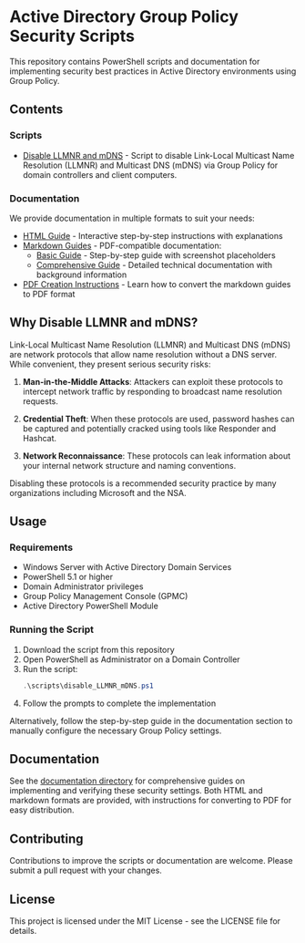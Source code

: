 # Active Directory Group Policy Security Scripts

This repository contains PowerShell scripts and documentation for implementing security best practices in Active Directory environments using Group Policy.

## Contents

### Scripts

- [Disable LLMNR and mDNS](scripts/disable_LLMNR_mDNS.ps1) - Script to disable Link-Local Multicast Name Resolution (LLMNR) and Multicast DNS (mDNS) via Group Policy for domain controllers and client computers.

### Documentation

We provide documentation in multiple formats to suit your needs:

- [HTML Guide](docs/disable_LLMNR_mDNS_guide.html) - Interactive step-by-step instructions with explanations
- [Markdown Guides](docs/) - PDF-compatible documentation:
  - [Basic Guide](docs/Disabling_LLMNR_mDNS_Guide.md) - Step-by-step guide with screenshot placeholders
  - [Comprehensive Guide](docs/Comprehensive_LLMNR_mDNS_Guide.md) - Detailed technical documentation with background information
- [PDF Creation Instructions](docs/README.md) - Learn how to convert the markdown guides to PDF format

## Why Disable LLMNR and mDNS?

Link-Local Multicast Name Resolution (LLMNR) and Multicast DNS (mDNS) are network protocols that allow name resolution without a DNS server. While convenient, they present serious security risks:

1. **Man-in-the-Middle Attacks**: Attackers can exploit these protocols to intercept network traffic by responding to broadcast name resolution requests.

2. **Credential Theft**: When these protocols are used, password hashes can be captured and potentially cracked using tools like Responder and Hashcat.

3. **Network Reconnaissance**: These protocols can leak information about your internal network structure and naming conventions.

Disabling these protocols is a recommended security practice by many organizations including Microsoft and the NSA.

## Usage

### Requirements

- Windows Server with Active Directory Domain Services
- PowerShell 5.1 or higher
- Domain Administrator privileges
- Group Policy Management Console (GPMC)
- Active Directory PowerShell Module

### Running the Script

1. Download the script from this repository
2. Open PowerShell as Administrator on a Domain Controller
3. Run the script:
   ```powershell
   .\scripts\disable_LLMNR_mDNS.ps1
   ```
4. Follow the prompts to complete the implementation

Alternatively, follow the step-by-step guide in the documentation section to manually configure the necessary Group Policy settings.

## Documentation

See the [documentation directory](docs/) for comprehensive guides on implementing and verifying these security settings. Both HTML and markdown formats are provided, with instructions for converting to PDF for easy distribution.

## Contributing

Contributions to improve the scripts or documentation are welcome. Please submit a pull request with your changes.

## License

This project is licensed under the MIT License - see the LICENSE file for details.